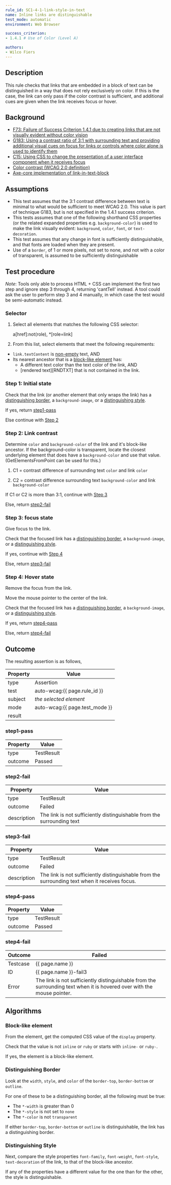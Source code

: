 ```yaml
---
rule_id: SC1-4-1-link-style-in-text
name: Inline links are distinguishable
test_mode: automatic
environment: Web Browser

success_criterion:
- 1.4.1 # Use of Color (Level A)

authors:
- Wilco Fiers
---
```


## Description

This rule checks that links that are embedded in a block of text can be distinguished in a way that does not rely exclusively on color. If this is the case, the link can only pass if the color contrast is sufficient, and additional cues are given when the link receives focus or hover.

## Background

- [F73: Failure of Success Criterion 1.4.1 due to creating links that are not visually evident without color vision](http://www.w3.org/TR/2014/NOTE-WCAG20-TECHS-20140311/F73.html)
- [G183: Using a contrast ratio of 3:1 with surrounding text and providing additional visual cues on focus for links or controls where color alone is used to identify them](http://www.w3.org/TR/2013/NOTE-WCAG20-TECHS-20130905/G183)
- [C15: Using CSS to change the presentation of a user interface component when it receives focus](http://www.w3.org/TR/2014/NOTE-WCAG20-TECHS-20140916/C15:)
- [Color contrast (WCAG 2.0 definition)](http://www.w3.org/TR/WCAG20/#contrast-ratiodef)
- [Axe-core implementation of link-in-text-block](https://dequeuniversity.com/rules/worldspace/2.0/link-in-text-block)

## Assumptions

- This test assumes that the 3:1 contrast difference between text is minimal to what would be sufficient to meet WCAG 2.0. This value is part of technique G183, but is not specified in the 1.4.1 success criterion.
- This tests assumes that one of the following shorthand CSS properties (or the related expanded properties e.g. `background-color`) is used to make the link visually evident: `background`, `color`, `font`, or `text-decoration`.
- This test assumes that any change in font is sufficiently distinguishable, and that fonts are loaded when they are present.
- Use of a `border`, of 1 or more pixels, not set to none, and not with a color of transparent, is assumed to be sufficiently distinguishable

## Test procedure

*Note*: Tools only able to process HTML + CSS can implement the first two step and ignore step 3 through 4, returning 'cantTell' instead. A tool could ask the user to perform step 3 and 4 manually, in which case the test would be semi-automatic instead.

### Selector

1. Select all elements that matches the following CSS selector:

    a[href]:not(role), *[role=link]

2. From this list, select elements that meet the following requirements:

  - `link.textContent` is [non-empty][NEMPTY] text, AND
  - Its nearest ancestor that is a [block-like element](#block-like-element) has:
    - A different text color than the text color of the link, AND
    - [rendered text][RNDTXT] that is not contained in the link.

### Step 1: Initial state

Check that the link (or another element that only wraps the link) has a [distinguishing border][DSBRDR], a `background-image`, or a [distinguishing style][DSSTYL].

If yes, return [step1-pass](#step1-pass)

Else continue with [Step 2](#step-2-link-contrast)

### Step 2: Link contrast

Determine `color` and `background-color` of the link and it's block-like ancestor. If the background-color is transparent, locate the closest underlying element that does have a `background-color` and use that value. (GetElementsFromPoint can be used for this.)

1. C1 = contrast difference of surrounding text `color` and link `color`

2. C2 = contrast difference surrounding text `background-color` and link `background-color`

If C1 or C2 is more than 3:1, continue with [Step 3](#step-3-focus-state)

Else, return [step2-fail](#step2-fail)

### Step 3: focus state

Give focus to the link.

Check that the focused link has a [distinguishing border][DSBRDR], a `background-image`, or a [distinguishing style][DSSTYL].

If yes, continue with [Step 4](#step-4-hover-state)

Else, return [step3-fail](#step3-fail)

### Step 4: Hover state

Remove the focus from the link.

Move the mouse pointer to the center of the link.

Check that the focused link has a [distinguishing border][DSBRDR], a `background-image`, or a [distinguishing style][DSSTYL].

If yes, return [step4-pass](#step4-pass)

Else, return [step4-fail](#step4-fail)

## Outcome

The resulting assertion is as follows,

| Property | Value
|----------|----------
| type     | Assertion
| test     | auto-wcag:{{ page.rule_id }}
| subject  | *the selected element*
| mode     | auto-wcag:{{ page.test_mode }}
| result   | <One TestResult from below>

### step1-pass

| Property    | Value
|-------------|----------
| type        | TestResult
| outcome     | Passed

### step2-fail

| Property    | Value
|-------------|----------
| type        | TestResult
| outcome     | Failed
| description | The link is not sufficiently distinguishable from the surrounding text

### step3-fail

| Property    | Value
|-------------|----------
| type        | TestResult
| outcome     | Failed
| description | The link is not sufficiently distinguishable from the surrounding text when it receives focus.

### step4-pass

| Property    | Value
|-------------|----------
| type        | TestResult
| outcome     | Passed

### step4-fail

| Outcome  | Failed
|----------|-----
| Testcase | {{ page.name }}
| ID       | {{ page.name }}-fail3
| Error    | The link is not sufficiently distinguishable from the surrounding text when it is hovered over with the mouse pointer.

## Algorithms

### Block-like element

From the element, get the computed CSS value of the `display` property.

Check that the value is not `inline` or `ruby` or starts with `inline-` or `ruby-`.

If yes, the element is a block-like element.

### Distinguishing Border

Look at the `width`, `style`, and `color` of the `border-top`, `border-bottom` or `outline`.

For one of these to be a distinguishing border, all the following must be true:

- The `*-width` is greater than 0
- The `*-style` is not set to `none`
- The `*-color` is not `transparent`

If either `border-top`, `border-bottom` or `outline` is distinguishable, the link has a distinguishing border.

### Distinguishing Style

Next, compare the style properties `font-family`, `font-weight`, `font-style`, `text-decoration` of the link, to that of the block-like ancestor.

If any of the properties have a different value for the one than for the other, the style is distinguishable.

[AUTO]: ../pages/test-modes.html#automatic
[MANUAL]: ../pages/test-modes.html#manual
[NEMPTY]: ../pages/algorithms/none-empty.html
[RDNTXT]: ../pages/algorithms/rendered-text.html
[DSBRDR]: #distinguishing-border
[DSSTYL]: #distinguishing-style